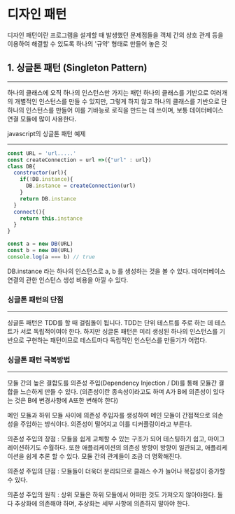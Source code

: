 # 디자인 패턴

디자인 패턴이란 프로그램을 설계할 때 발생했던 문제점들을 객체 간의 상호 관계 등을 이용하여 해결할 수 있도록 하나의 '규약' 형태로 만들어 놓은 것

## 1. 싱글톤 패턴 (Singleton Pattern)
* * *
하나의 클래스에 오직 하나의 인스턴스만 가지는 패턴
하나의 클래스를 기반으로 여러개의 개별적인 인스턴스를 만들 수 있지만, 그렇게 하지 않고 하나의 클래스를 기반으로 단 하나의 인스턴스를 만들어 이를 기바능로 로직을 만드는 데 쓰이며, 보통 데이터베이스 연결 모듈에 많이 사용한다.

javascript의 싱글톤 패턴 예제
* * *
```javascript
const URL = 'url.....'
const createConnection = url =>({"url" : url})
class DB{
  constructor(url){
    if(!DB.instance){
      DB.instance = createConnection(url)
    }
    return DB.instance
  }
  connect(){
    return this.instance
  }
}

const a = new DB(URL)
const b = new DB(URL)
console.log(a === b) // true
```
DB.instance 라는 하나의 인스턴스로 a, b 를 생성하는 것을 볼 수 있다. 데이터베이스연결의 관한 인스턴스 생성 비용을 아낄 수 있다.

### 싱글톤 패턴의 단점 
* * *
싱글톤 패턴은 TDD를 할 때 걸림돌이 됩니다. TDD는 단위 테스트를 주로 하는 데 테스트가 서로 독립적이여야 한다. 하지만 싱글톤 패턴은 미리 생성된 하나의 인스턴스를 기반으로 구현하는 패턴이므로 테스트마다 독립적인 인스턴스를 만들기가 어렵다.


### 싱글톤 패턴 극복방법
* * *
모듈 간의 높은 결합도를 의존성 주입(Dependency Injection / DI)를 통해 모듈간 결합을 느슨하게 만들 수 있다. (의존성이란 종속성이라고도 하며 A가 B에 의존성이 있다는 것은 B에 변경사항에 A또한 변해야 한다)

메인 모듈과 하위 모듈 사이에 의존성 주입자를 생성하여 메인 모듈이 간접적으로 의손성을 주입하는 방식이다. 의존성이 떨어지고 이를 디커플링이라고 부른다.

의존성 주입의 장점 : 모듈을 쉽게 교체할 수 있는 구조가 되어 테스팅하기 쉽고, 마이그레이션하기도 수월하다. 또한 애플리케이션의 의존성 방향이 방향이 일관되고, 애플리케이션을 쉽게 추론 할 수 있다. 모듈 간의 관계들이 조금 더 명확해진다.

의존성 주입의 단점 : 모듈들이 더욱더 분리되므로 클래스 수가 늘어나 복잡성이 증가할 수 있다.

의존성 주입의 원칙 : 상위 모듈은 하위 모듈에서 어떠한 것도 가져오지 않아야한다. 둘다 추상화에 의존해야 하며, 추상화는 세부 사항에 의존하지 말아야 한다.
